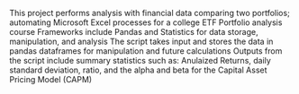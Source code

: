This project performs analysis with financial data comparing two portfolios; automating Microsoft Excel processes for a college ETF Portfolio analysis course 
Frameworks include Pandas and Statistics for data storage, manipulation, and analysis 
The script takes input and stores the data in pandas dataframes for manipulation and future calculations 
Outputs from the script include summary statistics such as:
Anulaized Returns, daily standard deviation, ratio, and the alpha and beta for the Capital Asset Pricing Model (CAPM) 
